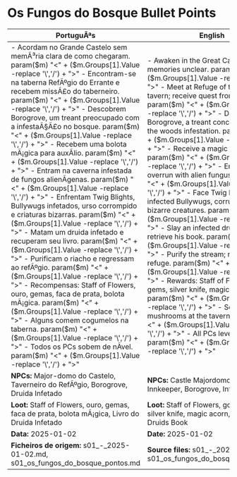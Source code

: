 ﻿# Os Fungos do Bosque  Bullet Points

| PortuguÃªs                                                                                                                                                                                                                                                                                                                                                                                                                                                                                                                                                                                                                                                                                   | English                                                                                                                                                                                                                                                                                                                                                                                                                                                                                                                                                                                                        |
| ------------------------------------------------------------------------------------------------------------------------------------------------------------------------------------------------------------------------------------------------------------------------------------------------------------------------------------------------------------------------------------------------------------------------------------------------------------------------------------------------------------------------------------------------------------------------------------------------------------------------------------------------------------------------------------------- | -------------------------------------------------------------------------------------------------------------------------------------------------------------------------------------------------------------------------------------------------------------------------------------------------------------------------------------------------------------------------------------------------------------------------------------------------------------------------------------------------------------------------------------------------------------------------------------------------------------- |
| - Acordam no Grande Castelo sem memÃ³ria clara de como chegaram. param($m) "<" + ($m.Groups[1].Value -replace '\\','/') + ">" - Encontram-se na taberna RefÃºgio do Errante e recebem missÃ£o do taberneiro. param($m) "<" + ($m.Groups[1].Value -replace '\\','/') + ">" - Descobrem Borogrove, um treant preocupado com a infestaÃ§Ã£o no bosque. param($m) "<" + ($m.Groups[1].Value -replace '\\','/') + ">" - Recebem uma bolota mÃ¡gica para auxÃ­lio. param($m) "<" + ($m.Groups[1].Value -replace '\\','/') + ">" - Entram na caverna infestada de fungos alienÃ­genas. param($m) "<" + ($m.Groups[1].Value -replace '\\','/') + ">" - Enfrentam Twig Blights, Bullywugs infetados, urso corrompido e criaturas bizarras. param($m) "<" + ($m.Groups[1].Value -replace '\\','/') + ">" - Matam um druida infetado e recuperam seu livro. param($m) "<" + ($m.Groups[1].Value -replace '\\','/') + ">" - Purificam o riacho e regressam ao refÃºgio. param($m) "<" + ($m.Groups[1].Value -replace '\\','/') + ">" - Recompensas: Staff of Flowers, ouro, gemas, faca de prata, bolota mÃ¡gica. param($m) "<" + ($m.Groups[1].Value -replace '\\','/') + ">" - Alguns comem cogumelos na taberna. param($m) "<" + ($m.Groups[1].Value -replace '\\','/') + ">" - Todos os PCs sobem de nÃ­vel. param($m) "<" + ($m.Groups[1].Value -replace '\\','/') + ">"  | - Awaken in the Great Castle, memories unclear. param($m) "<" + ($m.Groups[1].Value -replace '\\','/') + ">" - Meet at Refuge of the Wanderer tavern; receive quest from innkeeper. param($m) "<" + ($m.Groups[1].Value -replace '\\','/') + ">" - Discover Borogrove, a treant concerned with the woods infestation. param($m) "<" + ($m.Groups[1].Value -replace '\\','/') + ">" - Receive a magic acorn for aid. param($m) "<" + ($m.Groups[1].Value -replace '\\','/') + ">" - Enter a cave overrun with alien fungus. param($m) "<" + ($m.Groups[1].Value -replace '\\','/') + ">" - Face Twig Blights, infected Bullywugs, corrupted bear, bizarre creatures. param($m) "<" + ($m.Groups[1].Value -replace '\\','/') + ">" - Slay an infected druid and retrieve his book. param($m) "<" + ($m.Groups[1].Value -replace '\\','/') + ">" - Purify the stream; return to the refuge. param($m) "<" + ($m.Groups[1].Value -replace '\\','/') + ">" - Rewards: Staff of Flowers, gold, gems, silver knife, magic acorn. param($m) "<" + ($m.Groups[1].Value -replace '\\','/') + ">" - Some eat mushrooms at the tavern. param($m) "<" + ($m.Groups[1].Value -replace '\\','/') + ">" - All PCs level up. param($m) "<" + ($m.Groups[1].Value -replace '\\','/') + ">"  |
| **NPCs:** Major-domo do Castelo, Taverneiro do RefÃºgio, Borogrove, Druida Infetado                                                                                                                                                                                                                                                                                                                                                                                                                                                                                                                                                                                                          | **NPCs:** Castle Majordomo, Refuge Innkeeper, Borogrove, Infected Druid                                                                                                                                                                                                                                                                                                                                                                                                                                                                                                                                        |
| **Loot:** Staff of Flowers, ouro, gemas, faca de prata, bolota mÃ¡gica, Livro do Druida Infetado                                                                                                                                                                                                                                                                                                                                                                                                                                                                                                                                                                                             | **Loot:** Staff of Flowers, gold, gems, silver knife, magic acorn, Infected Druids Book                                                                                                                                                                                                                                                                                                                                                                                                                                                                                                                       |
| **Data:** 2025-01-02                                                                                                                                                                                                                                                                                                                                                                                                                                                                                                                                                                                                                                                                        | **Date:** 2025-01-02                                                                                                                                                                                                                                                                                                                                                                                                                                                                                                                                                                                           |
| **Ficheiros de origem:** s01_-_2025-01-02.md, s01_os_fungos_do_bosque_pontos.md                                                                                                                                                                                                                                                                                                                                                                                                                                                                                                                                                                                                             | **Source files:** s01_-_2025-01-02.md, s01_os_fungos_do_bosque_pontos.md                                                                                                                                                                                                                                                                                                                                                                                                                                                                                                                                       |

























